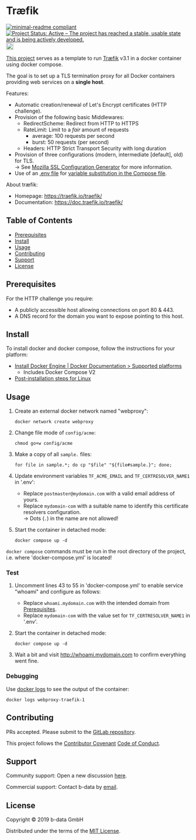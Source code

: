 # Træfik

<!-- markdownlint-disable line-length -->
[![minimal-readme compliant](https://img.shields.io/badge/readme%20style-minimal-brightgreen.svg)](https://github.com/RichardLitt/standard-readme/blob/master/example-readmes/minimal-readme.md) [![Project Status: Active – The project has reached a stable, usable state and is being actively developed.](https://www.repostatus.org/badges/latest/active.svg)](https://www.repostatus.org/#active) <a href="https://liberapay.com/benz0li/donate"><img src="https://liberapay.com/assets/widgets/donate.svg" alt="Donate using Liberapay" height="20"></a>
<!-- markdownlint-enable line-length -->

[This project](https://gitlab.com/b-data/docker/deployments/traefik) serves as
a template to run [Træfik](https://hub.docker.com/_/traefik) v3.1 in a docker
container using docker compose.

The goal is to set up a TLS termination proxy for all Docker containers
providing web services on a **single host**.

Features:

* Automatic creation/renewal of Let's Encrypt certificates (HTTP challenge).
* Provision of the following basic Middlewares:
  * RedirectScheme: Redirect from HTTP to HTTPS
  * RateLimit: Limit to a _fair_ amount of requests
    * average: 100 requests per second
    * burst: 50 requests (per second)
  * Headers: HTTP Strict Transport Security with long duration
* Provision of three configurations (modern, intermediate [default], old) for
  TLS.  
  → See [Mozilla SSL Configuration Generator](https://ssl-config.mozilla.org)
  for more information.
* Use of an [.env file](https://docs.docker.com/compose/env-file/) for
  [variable substitution in the Compose file](https://docs.docker.com/compose/compose-file/#variable-substitution).

About træfik:

* Homepage: <https://traefik.io/traefik/>
* Documentation: <https://doc.traefik.io/traefik/>

## Table of Contents

* [Prerequisites](#prerequisites)
* [Install](#install)
* [Usage](#usage)
* [Contributing](#contributing)
* [Support](#support)
* [License](#license)

## Prerequisites

For the HTTP challenge you require:

* A publicly accessible host allowing connections on port 80 & 443.
* A DNS record for the domain you want to expose pointing to this host.

## Install

To install docker and docker compose, follow the instructions for your platform:

* [Install Docker Engine | Docker Documentation > Supported platforms](https://docs.docker.com/engine/install/#supported-platforms)
  * Includes Docker Compose V2
* [Post-installation steps for Linux](https://docs.docker.com/engine/install/linux-postinstall/)

## Usage

1. Create an external docker network named "webproxy":  

       docker network create webproxy

1. Change file mode of `config/acme`:

       chmod go+w config/acme

1. Make a copy of all `sample.` files:  

       for file in sample.*; do cp "$file" "${file#sample.}"; done;

1. Update environment variables `TF_ACME_EMAIL` and `TF_CERTRESOLVER_NAME1` in
   '.env':
    * Replace `postmaster@mydomain.com` with a valid email address of yours.
    * Replace `mydomain-com` with a suitable name to identify this certificate
      resolvers configuration.  
      → Dots (`.`) in the name are not allowed!
1. Start the container in detached mode:  

       docker compose up -d

`docker compose` commands must be run in the root directory of the project, i.e.
where 'docker-compose.yml' is located!

### Test

1. Uncomment lines 43 to 55 in 'docker-compose.yml' to enable service "whoami"
   and configure as follows:
    * Replace `whoami.mydomain.com` with the intended domain from
      [Prerequisites](#prerequisites).
    * Replace `mydomain-com` with the value set for `TF_CERTRESOLVER_NAME1` in
      '.env'.
2. Start the container in detached mode:  

       docker compose up -d

3. Wait a bit and visit <http://whoami.mydomain.com> to confirm everything went
   fine.

### Debugging

Use [docker logs](https://docs.docker.com/engine/reference/commandline/logs/) to
see the output of the container:

    docker logs webproxy-traefik-1

## Contributing

PRs accepted. Please submit to the
[GitLab repository](https://gitlab.com/b-data/docker/deployments/traefik).

This project follows the
[Contributor Covenant](https://www.contributor-covenant.org)
[Code of Conduct](CODE_OF_CONDUCT.md).

## Support

Community support: Open a new discussion
[here](https://github.com/orgs/b-data/discussions).

Commercial support: Contact b-data by [email](mailto:support@b-data.ch).

## License

Copyright © 2019 b-data GmbH

Distributed under the terms of the [MIT License](LICENSE).
